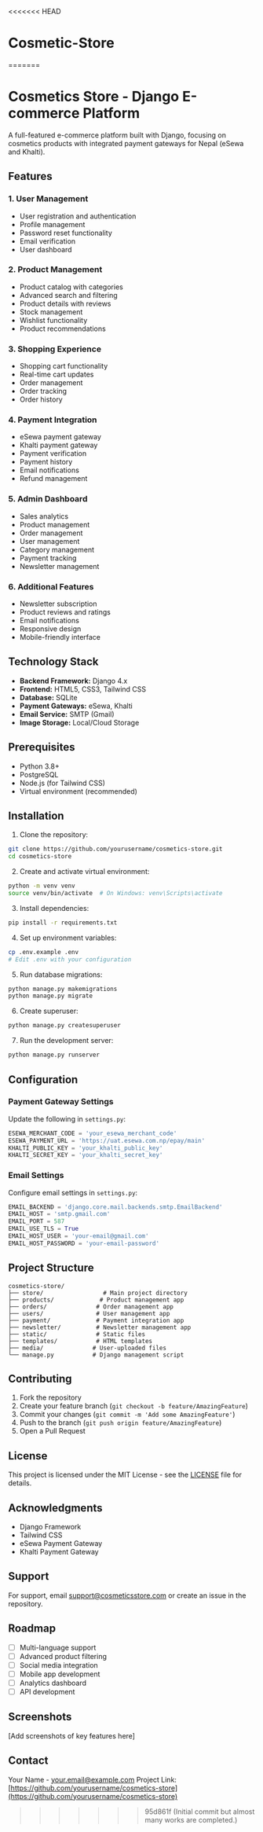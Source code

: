 <<<<<<< HEAD
# Cosmetic-Store
=======
# Cosmetics Store - Django E-commerce Platform

A full-featured e-commerce platform built with Django, focusing on cosmetics products with integrated payment gateways for Nepal (eSewa and Khalti).

## Features

### 1. User Management
- User registration and authentication
- Profile management
- Password reset functionality
- Email verification
- User dashboard

### 2. Product Management
- Product catalog with categories
- Advanced search and filtering
- Product details with reviews
- Stock management
- Wishlist functionality
- Product recommendations

### 3. Shopping Experience
- Shopping cart functionality
- Real-time cart updates
- Order management
- Order tracking
- Order history

### 4. Payment Integration
- eSewa payment gateway
- Khalti payment gateway
- Payment verification
- Payment history
- Email notifications
- Refund management

### 5. Admin Dashboard
- Sales analytics
- Product management
- Order management
- User management
- Category management
- Payment tracking
- Newsletter management

### 6. Additional Features
- Newsletter subscription
- Product reviews and ratings
- Email notifications
- Responsive design
- Mobile-friendly interface

## Technology Stack

- **Backend Framework:** Django 4.x
- **Frontend:** HTML5, CSS3, Tailwind CSS
- **Database:** SQLite
- **Payment Gateways:** eSewa, Khalti
- **Email Service:** SMTP (Gmail)
- **Image Storage:** Local/Cloud Storage

## Prerequisites

- Python 3.8+
- PostgreSQL
- Node.js (for Tailwind CSS)
- Virtual environment (recommended)

## Installation

1. Clone the repository:
```bash
git clone https://github.com/yourusername/cosmetics-store.git
cd cosmetics-store
```

2. Create and activate virtual environment:
```bash
python -m venv venv
source venv/bin/activate  # On Windows: venv\Scripts\activate
```

3. Install dependencies:
```bash
pip install -r requirements.txt
```

4. Set up environment variables:
```bash
cp .env.example .env
# Edit .env with your configuration
```

5. Run database migrations:
```bash
python manage.py makemigrations
python manage.py migrate
```

6. Create superuser:
```bash
python manage.py createsuperuser
```

7. Run the development server:
```bash
python manage.py runserver
```

## Configuration

### Payment Gateway Settings
Update the following in `settings.py`:

```python
ESEWA_MERCHANT_CODE = 'your_esewa_merchant_code'
ESEWA_PAYMENT_URL = 'https://uat.esewa.com.np/epay/main'
KHALTI_PUBLIC_KEY = 'your_khalti_public_key'
KHALTI_SECRET_KEY = 'your_khalti_secret_key'
```

### Email Settings
Configure email settings in `settings.py`:

```python
EMAIL_BACKEND = 'django.core.mail.backends.smtp.EmailBackend'
EMAIL_HOST = 'smtp.gmail.com'
EMAIL_PORT = 587
EMAIL_USE_TLS = True
EMAIL_HOST_USER = 'your-email@gmail.com'
EMAIL_HOST_PASSWORD = 'your-email-password'
```

## Project Structure

```
cosmetics-store/
├── store/                 # Main project directory
├── products/             # Product management app
├── orders/              # Order management app
├── users/               # User management app
├── payment/             # Payment integration app
├── newsletter/          # Newsletter management app
├── static/              # Static files
├── templates/           # HTML templates
├── media/              # User-uploaded files
└── manage.py           # Django management script
```

## Contributing

1. Fork the repository
2. Create your feature branch (`git checkout -b feature/AmazingFeature`)
3. Commit your changes (`git commit -m 'Add some AmazingFeature'`)
4. Push to the branch (`git push origin feature/AmazingFeature`)
5. Open a Pull Request

## License

This project is licensed under the MIT License - see the [LICENSE](LICENSE) file for details.

## Acknowledgments

- Django Framework
- Tailwind CSS
- eSewa Payment Gateway
- Khalti Payment Gateway

## Support

For support, email support@cosmeticsstore.com or create an issue in the repository.

## Roadmap

- [ ] Multi-language support
- [ ] Advanced product filtering
- [ ] Social media integration
- [ ] Mobile app development
- [ ] Analytics dashboard
- [ ] API development

## Screenshots

[Add screenshots of key features here]

## Contact

Your Name - your.email@example.com
Project Link: [https://github.com/yourusername/cosmetics-store](https://github.com/yourusername/cosmetics-store) 
>>>>>>> 95d861f (Initial commit but almost many works are completed.)

